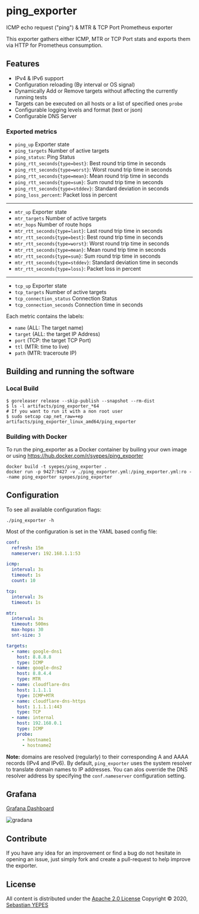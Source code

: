 # ping_exporter

ICMP echo request ("ping") & MTR & TCP Port Prometheus exporter

This exporter gathers either ICMP, MTR or TCP Port stats and exports them via HTTP for Prometheus consumption.

## Features

- IPv4 & IPv6 support
- Configuration reloading (By interval or OS signal)
- Dynamically Add or Remove targets without affecting the currently running tests
- Targets can be executed on all hosts or a list of specified ones `probe`
- Configurable logging levels and format (text or json)
- Configurable DNS Server

### Exported metrics

- `ping_up`                          Exporter state
- `ping_targets`                     Number of active targets
- `ping_status`:                     Ping Status
- `ping_rtt_seconds{type=best}`:     Best round trip time in seconds
- `ping_rtt_seconds{type=worst}`:    Worst round trip time in seconds
- `ping_rtt_seconds{type=mean}`:     Mean round trip time in seconds
- `ping_rtt_seconds{type=sum}`:      Sum round trip time in seconds
- `ping_rtt_seconds{type=stddev}`:   Standard deviation in seconds
- `ping_loss_percent`:               Packet loss in percent

---

- `mtr_up`                           Exporter state
- `mtr_targets`                      Number of active targets
- `mtr_hops`                         Number of route hops
- `mtr_rtt_seconds{type=last}`:      Last round trip time in seconds
- `mtr_rtt_seconds{type=best}`:      Best round trip time in seconds
- `mtr_rtt_seconds{type=worst}`:     Worst round trip time in seconds
- `mtr_rtt_seconds{type=mean}`:      Mean round trip time in seconds
- `mtr_rtt_seconds{type=sum}`:       Sum round trip time in seconds
- `mtr_rtt_seconds{type=stddev}`:    Standard deviation time in seconds
- `mtr_rtt_seconds{type=loss}`:      Packet loss in percent

---

- `tcp_up`                           Exporter state
- `tcp_targets`                      Number of active targets
- `tcp_connection_status`            Connection Status
- `tcp_connection_seconds`           Connection time in seconds

Each metric contains the labels:

- `name` (ALL: The target name)
- `target` (ALL: the target IP Address)
- `port` (TCP: the target TCP Port)
- `ttl` (MTR: time to live)
- `path` (MTR: traceroute IP)

## Building and running the software

### Local Build

```console
$ goreleaser release --skip-publish --snapshot --rm-dist
$ ls -l artifacts/ping_exporter_*64
# If you want to run it with a non root user
$ sudo setcap cap_net_raw=+ep artifacts/ping_exporter_linux_amd64/ping_exporter
```

### Building with Docker

To run the ping_exporter as a Docker container by builing your own image or using <https://hub.docker.com/r/syepes/ping_exporter>

```console
docker build -t syepes/ping_exporter .
docker run -p 9427:9427 -v ./ping_exporter.yml:/ping_exporter.yml:ro --name ping_exporter syepes/ping_exporter
```

## Configuration

To see all available configuration flags:

```console
./ping_exporter -h
```

Most of the configuration is set in the YAML based config file:

```yaml
conf:
  refresh: 15m
  nameserver: 192.168.1.1:53

icmp:
  interval: 3s
  timeout: 1s
  count: 10

tcp:
  interval: 3s
  timeout: 1s

mtr:
  interval: 3s
  timeout: 500ms
  max-hops: 30
  snt-size: 3

targets:
  - name: google-dns1
    host: 8.8.8.8
    type: ICMP
  - name: google-dns2
    host: 8.8.4.4
    type: MTR
  - name: cloudflare-dns
    host: 1.1.1.1
    type: ICMP+MTR
  - name: cloudflare-dns-https
    host: 1.1.1.1:443
    type: TCP
  - name: internal
    host: 192.168.0.1
    type: ICMP
    probe:
      - hostname1
      - hostname2
```

**Note:** domains are resolved (regularly) to their corresponding A and AAAA records (IPv4 and IPv6).
By default, `ping_exporter` uses the system resolver to translate domain names to IP addresses.
You can alos override the DNS resolver address by specifying the `conf.nameserver` configuration setting.

## Grafana

[Grafana Dashboard](https://github.com/syepes/ping_exporter/blob/master/dist/ping_exporter.json)

![gradana](https://raw.githubusercontent.com/syepes/ping_exporter/master/dist/ping_exporter.png)

## Contribute

If you have any idea for an improvement or find a bug do not hesitate in opening an issue, just simply fork and create a pull-request to help improve the exporter.

## License

All content is distributed under the [Apache 2.0 License](http://www.apache.org/licenses/LICENSE-2.0)
Copyright &copy; 2020, [Sebastian YEPES](mailto:syepes@gmail.com)
